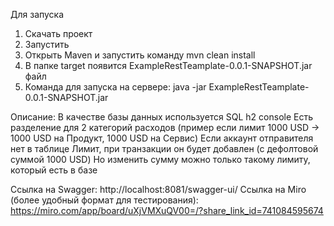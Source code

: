 Для запуска
1) Скачать проект
2) Запустить
3) Открыть Maven и запустить команду mvn clean install
4) В папке target появится ExampleRestTeamplate-0.0.1-SNAPSHOT.jar файл
5) Команда для запуска на сервере: java -jar ExampleRestTeamplate-0.0.1-SNAPSHOT.jar

Описание:
В качестве базы данных используется SQL h2 console
Есть разделение для 2 категорий расходов (пример если лимит 1000 USD -> 1000 USD на Продукт, 1000 USD на Сервис)
Если аккаунт отправителя нет в таблице Лимит, при транзакции он будет добавлен (с дефолтовой суммой 1000 USD)
Но изменить сумму можно только такому лимиту, который есть в базе

Ссылка на Swagger: http://localhost:8081/swagger-ui/
Ссылка на Miro (более удобный формат для тестирования): https://miro.com/app/board/uXjVMXuQV00=/?share_link_id=741084595674